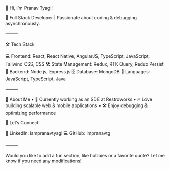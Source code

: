 

👋 Hi, I’m Pranav Tyagi!

🚀 Full Stack Developer | Passionate about coding & debugging asynchronously.


⸻

🛠️ Tech Stack

💻 Frontend: React, React Native, AngularJS, TypeScript, JavaScript, Tailwind CSS, CSS
🛠️ State Management: Redux, RTK Query, Redux Persist
🚀 Backend: Node.js, Express.js
🗄️ Database: MongoDB
📱 Languages: JavaScript, TypeScript, Java

⸻

💼 About Me
	•	🎯 Currently working as an SDE at Restroworks
	•	🔥 Love building scalable web & mobile applications
	•	🛠️ Enjoy debugging & optimizing performance


🤝 Let’s Connect!

🔗 LinkedIn: iampranavtyagi
💻 GitHub: impranavtg

⸻

Would you like to add a fun section, like hobbies or a favorite quote? Let me know if you need any modifications!
<!--
**impranavtg/impranavtg** is a ✨ _special_ ✨ repository because its `README.md` (this file) appears on your GitHub profile.

Here are some ideas to get you started:

- 🔭 I’m currently working on ...
- 🌱 I’m currently learning ...
- 👯 I’m looking to collaborate on ...
- 🤔 I’m looking for help with ...
- 💬 Ask me about ...
- 📫 How to reach me: ...
- 😄 Pronouns: ...
- ⚡ Fun fact: ...
-->
